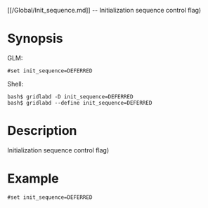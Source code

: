 [[/Global/Init_sequence.md]] -- Initialization sequence control flag)

# Synopsis
GLM:
~~~
#set init_sequence=DEFERRED
~~~
Shell:
~~~
bash$ gridlabd -D init_sequence=DEFERRED
bash$ gridlabd --define init_sequence=DEFERRED
~~~

# Description

Initialization sequence control flag)

# Example

~~~
#set init_sequence=DEFERRED
~~~
